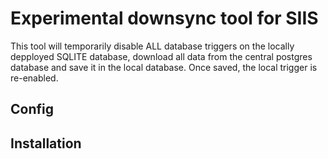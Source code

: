 # Experimental downsync tool for SIIS 
This tool will temporarily disable ALL database triggers on the locally depployed SQLITE database, download all data from the central postgres database and save it in the local database. Once saved, the local trigger is re-enabled.

## Config


## Installation

